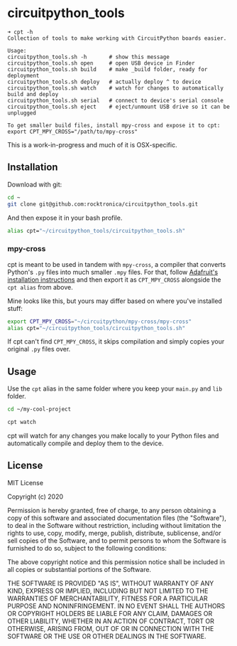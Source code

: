 # circuitpython_tools

```
➜ cpt -h
Collection of tools to make working with CircuitPython boards easier.

Usage:
circuitpython_tools.sh -h       # show this message
circuitpython_tools.sh open     # open USB device in Finder
circuitpython_tools.sh build    # make _build folder, ready for deployment
circuitpython_tools.sh deploy   # actually deploy ^ to device
circuitpython_tools.sh watch    # watch for changes to automatically build and deploy
circuitpython_tools.sh serial   # connect to device's serial console
circuitpython_tools.sh eject    # eject/unmount USB drive so it can be unplugged

To get smaller build files, install mpy-cross and expose it to cpt:
export CPT_MPY_CROSS="/path/to/mpy-cross"
```

This is a work-in-progress and much of it is OSX-specific.

## Installation

Download with git:

```bash
cd ~
git clone git@github.com:rocktronica/circuitpython_tools.git
```

And then expose it in your bash profile.

``` bash
alias cpt="~/circuitpython_tools/circuitpython_tools.sh"
```

### mpy-cross

cpt is meant to be used in tandem with `mpy-cross`, a compiler that converts Python's `.py` files into much smaller `.mpy` files. For that, follow [Adafruit's installation instructions](https://learn.adafruit.com/building-circuitpython/build-circuitpython) and then export it as `CPT_MPY_CROSS` alongside the `cpt alias` from above.

Mine looks like this, but yours may differ based on where you've installed stuff:

``` bash
export CPT_MPY_CROSS="~/circuitpython/mpy-cross/mpy-cross"
alias cpt="~/circuitpython_tools/circuitpython_tools.sh"
```

If cpt can't find `CPT_MPY_CROSS`, it skips compilation and simply copies your original `.py` files over.

## Usage

Use the `cpt` alias in the same folder where you keep your `main.py` and `lib` folder.

```bash
cd ~/my-cool-project

cpt watch
```

cpt will watch for any changes you make locally to your Python files and automatically compile and deploy them to the device.

## License


MIT License

Copyright (c) 2020

Permission is hereby granted, free of charge, to any person obtaining a copy
of this software and associated documentation files (the "Software"), to deal
in the Software without restriction, including without limitation the rights
to use, copy, modify, merge, publish, distribute, sublicense, and/or sell
copies of the Software, and to permit persons to whom the Software is
furnished to do so, subject to the following conditions:

The above copyright notice and this permission notice shall be included in all
copies or substantial portions of the Software.

THE SOFTWARE IS PROVIDED "AS IS", WITHOUT WARRANTY OF ANY KIND, EXPRESS OR
IMPLIED, INCLUDING BUT NOT LIMITED TO THE WARRANTIES OF MERCHANTABILITY,
FITNESS FOR A PARTICULAR PURPOSE AND NONINFRINGEMENT. IN NO EVENT SHALL THE
AUTHORS OR COPYRIGHT HOLDERS BE LIABLE FOR ANY CLAIM, DAMAGES OR OTHER
LIABILITY, WHETHER IN AN ACTION OF CONTRACT, TORT OR OTHERWISE, ARISING FROM,
OUT OF OR IN CONNECTION WITH THE SOFTWARE OR THE USE OR OTHER DEALINGS IN THE
SOFTWARE.
